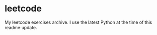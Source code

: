 # leetcode

My leetcode exercises archive. I use the latest Python at the time of this readme update.
